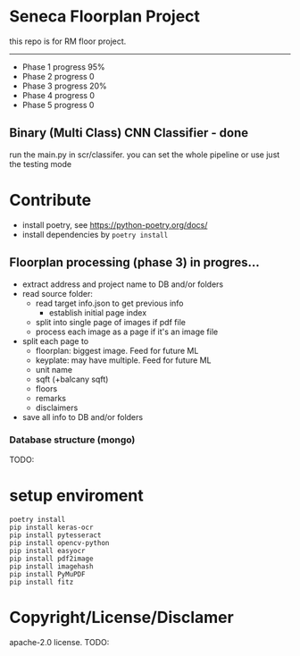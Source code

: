 # Seneca Floorplan Project
this repo is for RM floor project.

---
- Phase 1 progress 95%
- Phase 2 progress 0
- Phase 3 progress 20%
- Phase 4 progress 0
- Phase 5 progress 0

## Binary (Multi Class) CNN Classifier - done
run the main.py in scr/classifer. you can set the whole pipeline or use just the testing mode


# Contribute
* install poetry, see https://python-poetry.org/docs/
* install dependencies by ```poetry install```

## Floorplan processing (phase 3) in progres...

- extract address and project name to DB and/or folders
- read source folder:
  - read target info.json to get previous info
    - establish initial page index
  - split into single page of images if pdf file
  - process each image as a page if it's an image file
- split each page to
  - floorplan: biggest image. Feed for future ML
  - keyplate: may have multiple. Feed for future ML
  - unit name
  - sqft (+balcany sqft)
  - floors
  - remarks
  - disclaimers
- save all info to DB and/or folders


### Database structure (mongo)
TODO:

# setup enviroment
```
poetry install
pip install keras-ocr
pip install pytesseract
pip install opencv-python
pip install easyocr
pip install pdf2image
pip install imagehash
pip install PyMuPDF
pip install fitz
```

# Copyright/License/Disclamer
apache-2.0 license.
TODO:
